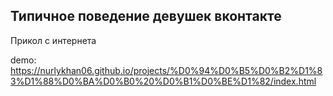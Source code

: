 ## Типичное поведение девушек вконтакте

Прикол с интернета

demo: https://nurlykhan06.github.io/projects/%D0%94%D0%B5%D0%B2%D1%83%D1%88%D0%BA%D0%B0%20%D0%B1%D0%BE%D1%82/index.html
